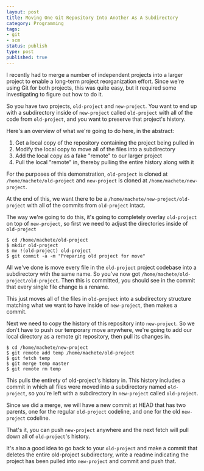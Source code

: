 ```yaml
---
layout: post
title: Moving One Git Repository Into Another As A Subdirectory
category: Programming
tags:
- git
- scm
status: publish
type: post
published: true
---
```

I recently had to merge a number of independent projects into a larger project to enable a long-term project reorganization effort.  Since we're using Git for both projects, this was quite easy, but it required some investigating to figure out how to do it.

So you have two projects, `old-project` and `new-project`.  You want to end up with a subdirectory inside of `new-project` called `old-project` with all of the code from `old-project`, and you want to preserve that project's history.

Here's an overview of what we're going to do here, in the abstract:

 1. Get a local copy of the repository containing the project being pulled in
 2. Modify the local copy to move all of the files into a subdirectory
 3. Add the local copy as a fake "remote" to our larger project
 4. Pull the local "remote" in, thereby pulling the entire history along with it

For the purposes of this demonstration, `old-project` is cloned at `/home/machete/old-project` and `new-project` is cloned at `/home/machete/new-project`.

At the end of this, we want there to be a `/home/machete/new-project/old-project` with all of the commits from `old-project` intact.

The way we're going to do this, it's going to completely overlay `old-project` on top of `new-project`, so first we need to adjust the directories inside of `old-project`

~~~terminal
$ cd /home/machete/old-project
$ mkdir old-project
$ mv !(old-project) old-project
$ git commit -a -m "Preparing old project for move"
~~~

All we've done is move every file in the `old-project` project codebase into a subdirectory with the same name.  So you've now got `/home/machete/old-project/old-project`.  Then this is committed, you should see in the commit that every single file change is a rename.

This just moves all of the files in `old-project` into a subdirectory structure matching what we want to have inside of `new-project`, then makes a commit.

Next we need to copy the history of this repository into `new-project`.  So we don't have to push our temporary move anywhere, we're going to add our local directory as a remote git repository, then pull its changes in.

~~~terminal
$ cd /home/machete/new-project
$ git remote add temp /home/machete/old-project
$ git fetch temp
$ git merge temp master
$ git remote rm temp
~~~

This pulls the entirety of old-project's history in.  This history includes a commit in which all files were moved into a subdirectory named `old-project`, so you're left with a subdirectory in `new-project` called `old-project`.

Since we did a merge, we will have a new commit at HEAD that has two parents, one for the regular `old-project` codeline, and one for the old `new-project` codeline.

That's it, you can push `new-project` anywhere and the next fetch will pull down all of `old-project`'s history.

It's also a good idea to go back to your `old-project` and make a commit that deletes the entire old-project subdirectory, write a readme indicating the project has been pulled into `new-project` and commit and push that.


